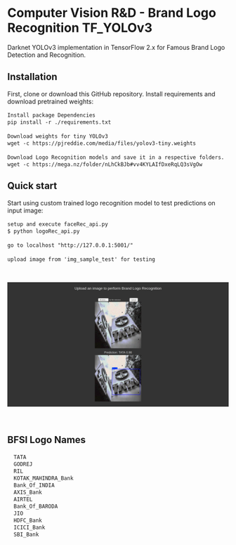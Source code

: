 # Computer Vision R&D - Brand Logo Recognition TF_YOLOv3

Darknet YOLOv3 implementation in TensorFlow 2.x for Famous Brand Logo Detection and Recognition.

## Installation
First, clone or download this GitHub repository.
Install requirements and download pretrained weights:

```
Install package Dependencies
pip install -r ./requirements.txt

Download weights for tiny YOLOv3
wget -c https://pjreddie.com/media/files/yolov3-tiny.weights

Download Logo Recognition models and save it in a respective folders.
wget -c https://mega.nz/folder/nLhCkBJb#vv4KYLAIfDxeRqLQ3sVgOw

```

## Quick start
Start using custom trained logo recognition model to test predictions on input image:
```
setup and execute faceRec_api.py
$ python logoRec_api.py

go to localhost "http://127.0.0.1:5001/"

upload image from 'img_sample_test' for testing
```

<br>
<p><img src="https://github.com/venky14/Logo-Recognition-with-Python/blob/master/img_sample_test/Screenshot%20from%202020-08-04%2017-13-43.png?raw=true"></p>
<br>

## BFSI Logo Names
```
  TATA
  GODREJ
  RIL
  KOTAK_MAHINDRA_Bank
  Bank_Of_INDIA
  AXIS_Bank
  AIRTEL
  Bank_Of_BARODA
  JIO
  HDFC_Bank
  ICICI_Bank
  SBI_Bank
```



